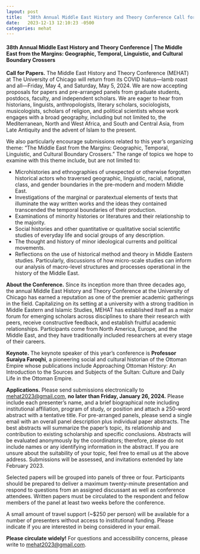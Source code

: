 ```yaml
---
layout: post
title:  "38th Annual Middle East History and Theory Conference Call for Papers"
date:   2023-12-13 12:10:23 -0500
categories: mehat
---
```


<h4>38th Annual Middle East History and Theory Conference | The Middle East from the Margins: Geographic, Temporal, Linguistic, and Cultural Boundary Crossers</h4> 

<b>Call for Papers.</b> The Middle East History and Theory Conference (MEHAT) at The University of Chicago will return from its COVID hiatus—lamb roast and all—Friday, May 4, and Saturday, May 5, 2024. We are now accepting proposals for papers and pre-arranged panels from graduate students, postdocs, faculty, and independent scholars. We are eager to hear from historians, linguists, anthropologists, literary scholars, sociologists, musicologists, scholars of religion, and political scientists whose work engages with a broad geography, including but not limited to, the Mediterranean, North and West Africa, and South and Central Asia, from Late Antiquity and the advent of Islam to the present. 

We also particularly encourage submissions related to this year’s organizing theme: “The Middle East from the Margins: Geographic, Temporal, Linguistic, and Cultural Boundary Crossers.” The range of topics we hope to examine with this theme include, but are not limited to:
<ul>
    <li>Microhistories and ethnographies of unexpected or otherwise forgotten historical actors who traversed geographic, linguistic, racial, national, class, and gender boundaries in the pre-modern and modern Middle East.</li> 
    <li>Investigations of the marginal or paratextual elements of texts that illuminate the way written works and the ideas they contained transcended the temporal boundaries of their production.</li>
    <li>Examinations of minority histories or literatures and their relationship to the majority.</li>
    <li>Social histories and other quantitative or qualitative social scientific studies of everyday life and social groups of any description.</li> 
    <li>The thought and history of minor ideological currents and political movements.</li>
    <li>Reflections on the use of historical method and theory in Middle Eastern studies. Particularly, discussions of how micro-scale studies can inform our analysis of macro-level structures and processes operational in the history of the Middle East.</li>
</ul>

<b>About the Conference.</b> Since its inception more than three decades ago, the annual Middle East History and Theory Conference at the University of Chicago has earned a reputation as one of the premier academic gatherings in the field. Capitalizing on its setting at a university with a strong tradition in Middle Eastern and Islamic Studies, MEHAT has established itself as a major forum for emerging scholars across disciplines to share their research with peers, receive constructive feedback, and establish fruitful academic relationships. Participants come from North America, Europe, and the Middle East, and they have traditionally included researchers at every stage of their careers.

<b>Keynote.</b> The keynote speaker of this year’s conference is <b>Professor Suraiya Faroqhi</b>, a pioneering social and cultural historian of the Ottoman Empire whose publications include Approaching Ottoman History: An Introduction to the Sources and Subjects of the Sultan: Culture and Daily Life in the Ottoman Empire. 

<b>Applications.</b> Please send submissions electronically to <a href="mailto:mehat2023@gmail.com">mehat2023@gmail.com</a>, <b>no later than Friday, January 26, 2024.</b> Please include each presenter’s name, and a brief biographical note including institutional affiliation, program of study, or position and attach a 250-word abstract with a tentative title. For pre-arranged panels, please send a single email with an overall panel description plus individual paper abstracts. The best abstracts will summarize the paper’s topic, its relationship and contribution to existing scholarship and specific conclusions. Abstracts will be evaluated anonymously by the coordinators; therefore, please do not include names or any identifying information in the abstract. If you are unsure about the suitability of your topic, feel free to email us at the above address. Submissions will be assessed, and invitations extended by late February 2023.

Selected papers will be grouped into panels of three or four. Participants should be prepared to deliver a maximum twenty-minute presentation and respond to questions from an assigned discussant as well as conference attendees. Written papers must be circulated to the respondent and fellow members of the panel at least two weeks before the conference. 

A small amount of travel support (~$250 per person) will be available for a number of presenters without access to institutional funding. Please indicate if you are interested in being considered in your email. 

<b>Please circulate widely!</b> For questions and accessibility concerns, please write to <a href="mailto:mehat2023@gmail.com">mehat2023@gmail.com</a>. 
